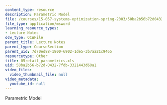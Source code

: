 ```yaml
---
content_type: resource
description: Parametric Model
file: /courses/15-057-systems-optimization-spring-2003/50ba2b56b72d04327fdb3321443d60a1_05retail_parametrics.xls
file_type: application/msword
learning_resource_types:
- Lecture Notes
ocw_type: OCWFile
parent_title: Lecture Notes
parent_type: CourseSection
parent_uid: 7d70ed88-1800-6902-1de5-3b7aa21c9465
resourcetype: Other
title: 05retail_parametrics.xls
uid: 50ba2b56-b72d-0432-7fdb-3321443d60a1
video_files:
  video_thumbnail_file: null
video_metadata:
  youtube_id: null
---
```

Parametric Model

